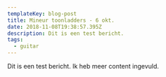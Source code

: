 ```yaml
---
templateKey: blog-post
title: Mineur toonladders - 6 okt.
date: 2018-11-08T19:38:57.395Z
description: Dit is een test bericht.
tags:
  - guitar
---
```

Dit is een test bericht. Ik heb meer content ingevuld.

